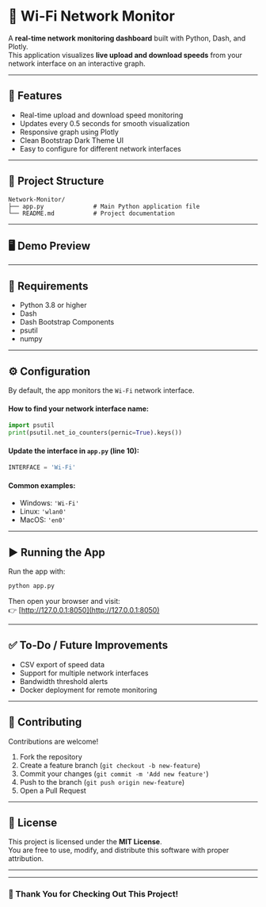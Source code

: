 # 📶 Wi-Fi Network Monitor

A **real-time network monitoring dashboard** built with Python, Dash, and Plotly.  
This application visualizes **live upload and download speeds** from your network interface on an interactive graph.

---

## 🚀 Features

- Real-time upload and download speed monitoring  
- Updates every 0.5 seconds for smooth visualization  
- Responsive graph using Plotly  
- Clean Bootstrap Dark Theme UI  
- Easy to configure for different network interfaces  

---

## 📂 Project Structure

```
Network-Monitor/
├── app.py              # Main Python application file
└── README.md           # Project documentation
```

---

## 🖥️ Demo Preview

> 
---

## 🔧 Requirements

- Python 3.8 or higher  
- Dash  
- Dash Bootstrap Components  
- psutil  
- numpy  

---



## ⚙️ Configuration

By default, the app monitors the `Wi-Fi` network interface.

#### How to find your network interface name:
```python
import psutil
print(psutil.net_io_counters(pernic=True).keys())
```

#### Update the interface in `app.py` (line 10):
```python
INTERFACE = 'Wi-Fi'
```

#### Common examples:
- Windows: `'Wi-Fi'`  
- Linux: `'wlan0'`  
- MacOS: `'en0'`

---

## ▶️ Running the App

Run the app with:
```bash
python app.py
```

Then open your browser and visit:  
👉 [http://127.0.0.1:8050](http://127.0.0.1:8050)

---

## ✅ To-Do / Future Improvements

- CSV export of speed data  
- Support for multiple network interfaces  
- Bandwidth threshold alerts  
- Docker deployment for remote monitoring  

---

## 🤝 Contributing

Contributions are welcome!  
1. Fork the repository  
2. Create a feature branch (`git checkout -b new-feature`)  
3. Commit your changes (`git commit -m 'Add new feature'`)  
4. Push to the branch (`git push origin new-feature`)  
5. Open a Pull Request  

---

## 📄 License

This project is licensed under the **MIT License**.  
You are free to use, modify, and distribute this software with proper attribution.

---






---

### 🎉 Thank You for Checking Out This Project!
